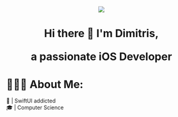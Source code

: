<h1 align="center">
 <img src="https://www.linkpicture.com/q/SwiftUltrawide_1.png" />
</h1>

<H1 align="center">
  <b>Hi there 👋 I'm Dimitris,</b>
</p>

<p align="center">
  a passionate iOS Developer
</p>


# 👨🏻‍💻 About Me:
🔨 | SwiftUI addicted
<br>
🎓 | Computer Science
